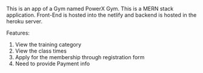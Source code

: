 This is an app of a Gym named PowerX Gym. This is a MERN stack application. Front-End is hosted into the netlify and backend is hosted in the heroku server.

Features:
1. View the training category
2. View the class times
3. Apply for the membership through registration form
4. Need to provide Payment info

